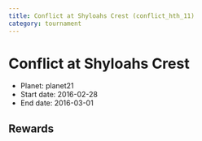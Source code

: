 ```yaml
---
title: Conflict at Shyloahs Crest (conflict_hth_11)
category: tournament
---
```

# Conflict at Shyloahs Crest

  * Planet: planet21
  * Start date: 2016-02-28
  * End date: 2016-03-01

## Rewards

